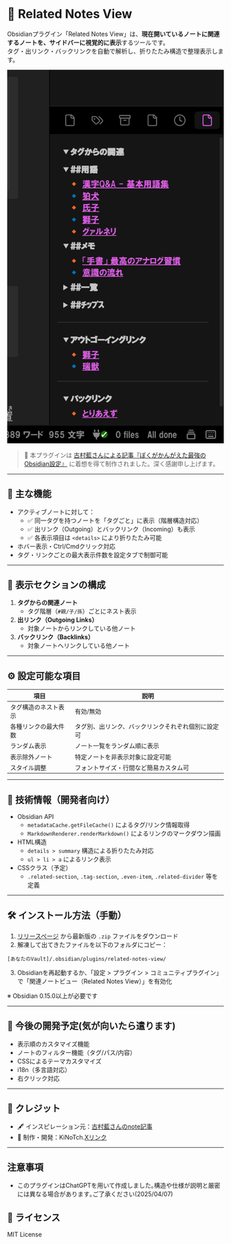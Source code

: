 # 🧭 Related Notes View

Obsidianプラグイン「Related Notes View」は、**現在開いているノートに関連するノートを、サイドバーに視覚的に表示**するツールです。  
タグ・出リンク・バックリンクを自動で解析し、折りたたみ構造で整理表示します。

![関連ノートビューのプレビュー](./preview.png)

> 📝 本プラグインは [古村藍さんによる記事『ぼくがかんがえた最強のObsidian設定』](https://note.com/indigo372/n/nae1e72203c5b) に着想を得て制作されました。深く感謝申し上げます。

---

## 🔧 主な機能

- アクティブノートに対して：
  - ✅ 同一タグを持つノートを「タグごと」に表示（階層構造対応）
  - ✅ 出リンク（Outgoing）とバックリンク（Incoming）も表示
  - ✅ 各表示項目は `<details>` により折りたたみ可能
- ホバー表示・Ctrl/Cmdクリック対応
- タグ・リンクごとの最大表示件数を設定タブで制御可能

---

## 📁 表示セクションの構成

1. **タグからの関連ノート**
   - タグ階層（`#親/子/孫`）ごとにネスト表示
2. **出リンク（Outgoing Links）**
   - 対象ノートからリンクしている他ノート
3. **バックリンク（Backlinks）**
   - 対象ノートへリンクしている他ノート

---

## ⚙️ 設定可能な項目

| 項目 | 説明 |
|------|------|
| タグ構造のネスト表示 | 有効/無効 |
| 各種リンクの最大件数 | タグ別、出リンク、バックリンクそれぞれ個別に設定可 |
| ランダム表示 | ノート一覧をランダム順に表示 |
| 表示除外ノート | 特定ノートを非表示対象に設定可能 |
| スタイル調整 | フォントサイズ・行間など簡易カスタム可 |

---

## 📐 技術情報（開発者向け）

- Obsidian API
  - `metadataCache.getFileCache()` によるタグ/リンク情報取得
  - `MarkdownRenderer.renderMarkdown()` によるリンクのマークダウン描画
- HTML構造
  - `details > summary` 構造による折りたたみ対応
  - `ul > li > a` によるリンク表示
- CSSクラス（予定）
  - `.related-section`, `.tag-section`, `.even-item`, `.related-divider` 等を定義

---

## 🛠 インストール方法（手動）

1. [リリースページ](https://github.com/kinoko34077/obsidian-related-notes-view/releases) から最新版の `.zip` ファイルをダウンロード
2. 解凍して出てきたファイルを以下のフォルダにコピー：

```
[あなたのVault]/.obsidian/plugins/related-notes-view/
```

3. Obsidianを再起動するか、「設定 > プラグイン > コミュニティプラグイン」で「関連ノートビュー（Related Notes View）」を有効化

※ Obsidian 0.15.0以上が必要です

---

## 📌 今後の開発予定(気が向いたら遣ります)

- 表示順のカスタマイズ機能
- ノートのフィルター機能（タグ/パス/内容）
- CSSによるテーマカスタマイズ
- i18n（多言語対応）
- 右クリック対応

---

## 🧾 クレジット

- 🖋 インスピレーション元：[古村藍さんのnote記事](https://note.com/indigo372/n/nae1e72203c5b)
- 👤 制作・開発：KiNoTch.[Xリンク](https://x.com/kinokino3310427)

---

## 注意事項

- このプラグインはChatGPTを用いて作成しました｡構造や仕様が説明と厳密には異なる場合があります｡ご了承ください(2025/04/07)

## 🪪 ライセンス

MIT License
